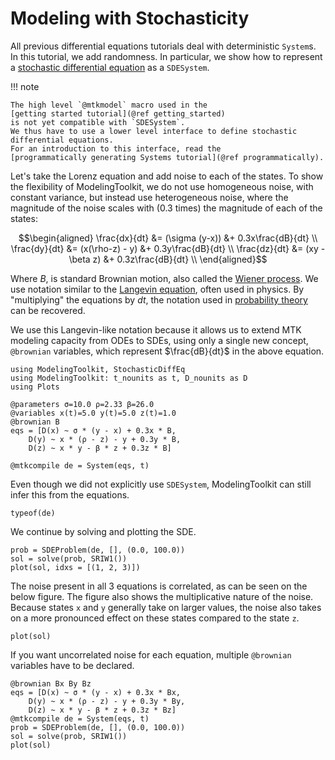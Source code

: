 # Modeling with Stochasticity

All previous differential equations tutorials deal with deterministic `System`s.
In this tutorial, we add randomness.
In particular, we show how to represent a
[stochastic differential equation](https://en.wikipedia.org/wiki/Stochastic_differential_equation)
as a `SDESystem`.

!!! note
    
    The high level `@mtkmodel` macro used in the
    [getting started tutorial](@ref getting_started)
    is not yet compatible with `SDESystem`.
    We thus have to use a lower level interface to define stochastic differential equations.
    For an introduction to this interface, read the
    [programmatically generating Systems tutorial](@ref programmatically).

Let's take the Lorenz equation and add noise to each of the states.
To show the flexibility of ModelingToolkit,
we do not use homogeneous noise, with constant variance,
but instead use heterogeneous noise,
where the magnitude of the noise scales with (0.3 times) the magnitude of each of the states:

```math
\begin{aligned}
\frac{dx}{dt} &= (\sigma (y-x))  &+ 0.3x\frac{dB}{dt} \\
\frac{dy}{dt} &= (x(\rho-z) - y) &+ 0.3y\frac{dB}{dt}  \\
\frac{dz}{dt} &= (xy - \beta z)  &+ 0.3z\frac{dB}{dt}  \\
\end{aligned}
```

Where $B$, is standard Brownian motion, also called the
[Wiener process](https://en.wikipedia.org/wiki/Wiener_process).
We use notation similar to the
[Langevin equation](https://en.wikipedia.org/wiki/Stochastic_differential_equation#Use_in_physics),
often used in physics.
By "multiplying" the equations by $dt$, the notation used in
[probability theory](https://en.wikipedia.org/wiki/Stochastic_differential_equation#Use_in_probability_and_mathematical_finance)
can be recovered.

We use this Langevin-like notation because it allows us to extend MTK modeling capacity from ODEs to SDEs,
using only a single new concept, `@brownian` variables, which represent $\frac{dB}{dt}$ in the above equation.

```@example SDE
using ModelingToolkit, StochasticDiffEq
using ModelingToolkit: t_nounits as t, D_nounits as D
using Plots

@parameters σ=10.0 ρ=2.33 β=26.0
@variables x(t)=5.0 y(t)=5.0 z(t)=1.0
@brownian B
eqs = [D(x) ~ σ * (y - x) + 0.3x * B,
    D(y) ~ x * (ρ - z) - y + 0.3y * B,
    D(z) ~ x * y - β * z + 0.3z * B]

@mtkcompile de = System(eqs, t)
```

Even though we did not explicitly use `SDESystem`, ModelingToolkit can still infer this from the equations.

```@example SDE
typeof(de)
```

We continue by solving and plotting the SDE.

```@example SDE
prob = SDEProblem(de, [], (0.0, 100.0))
sol = solve(prob, SRIW1())
plot(sol, idxs = [(1, 2, 3)])
```

The noise present in all 3 equations is correlated, as can be seen on the below figure.
The figure also shows the multiplicative nature of the noise.
Because states `x` and `y` generally take on larger values,
the noise also takes on a more pronounced effect on these states compared to the state `z`.

```@example SDE
plot(sol)
```

If you want uncorrelated noise for each equation,
multiple `@brownian` variables have to be declared.

```@example SDE
@brownian Bx By Bz
eqs = [D(x) ~ σ * (y - x) + 0.3x * Bx,
    D(y) ~ x * (ρ - z) - y + 0.3y * By,
    D(z) ~ x * y - β * z + 0.3z * Bz]
@mtkcompile de = System(eqs, t)
prob = SDEProblem(de, [], (0.0, 100.0))
sol = solve(prob, SRIW1())
plot(sol)
```
